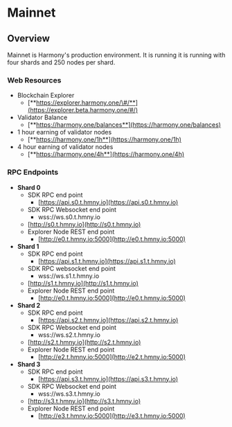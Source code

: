 # Mainnet

## Overview

Mainnet is Harmony's production environment. It is running it is running with four shards and 250 nodes per shard.

### Web Resources

* Blockchain Explorer
  * [**https://explorer.harmony.one/\#/**](https://explorer.beta.harmony.one/#/)
* Validator Balance
  * [**https://harmony.one/balances**](https://harmony.one/balances)
* 1 hour earning of validator nodes
  * [**https://harmony.one/1h**](https://harmony.one/1h)
* 4 hour earning of validator nodes
  * [**https://harmony.one/4h**](https://harmony.one/4h)

### RPC Endpoints

* **Shard 0**
  * SDK RPC end point
    * [https://api.s0.t.hmny.io](https://api.s0.t.hmny.io)
  * SDK RPC Websocket end point
    * wss://ws.s0.t.hmny.io
  * [http://s0.t.hmny.io](http://s0.t.hmny.io)
  * Explorer Node REST end point
    * [http://e0.t.hmny.io:5000](http://e0.t.hmny.io:5000)
* **Shard 1**
  * SDK RPC end point
    * [https://api.s1.t.hmny.io](https://api.s1.t.hmny.io)
  * SDK RPC websocket end point
    * wss://ws.s1.t.hmny.io
  * [http://s1.t.hmny.io](http://s1.t.hmny.io)
  * Explorer Node REST end point
    * [http://e0.t.hmny.io:5000](http://e0.t.hmny.io:5000)
* **Shard 2**
  * SDK RPC end point
    * [https://api.s2.t.hmny.io](https://api.s2.t.hmny.io)
  * SDK RPC Websocket end point
    * wss://ws.s2.t.hmny.io
  * [http://s2.t.hmny.io](http://s2.t.hmny.io)
  * Explorer Node REST end point
    * [http://e2.t.hmny.io:5000](http://e2.t.hmny.io:5000)
* **Shard 3**
  * SDK RPC end point
    * [https://api.s3.t.hmny.io](https://api.s3.t.hmny.io)
  * SDK RPC Websocket end point
    * wss://ws.s3.t.hmny.io
  * [http://s3.t.hmny.io](http://s3.t.hmny.io)
  * Explorer Node REST end point
    * [http://e3.t.hmny.io:5000](http://e3.t.hmny.io:5000)

